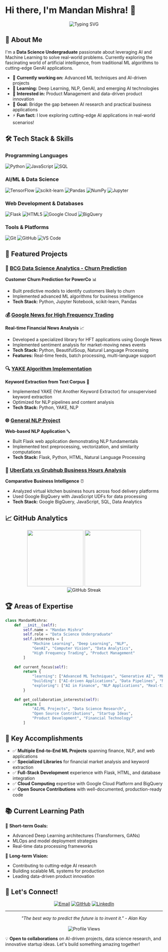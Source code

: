 # Hi there, I'm Mandan Mishra! 👋

<div align="center">
  <img src="https://readme-typing-svg.herokuapp.com?font=Fira+Code&size=22&pause=1000&color=2196F3&center=true&vCenter=true&width=435&lines=Data+Science+Undergraduate;AI+%26+ML+Enthusiast;Python+Developer;NLP+%26+Deep+Learning;Always+Learning+New+Technologies" alt="Typing SVG" />
</div>

## 🚀 About Me

I'm a **Data Science Undergraduate** passionate about leveraging AI and Machine Learning to solve real-world problems. Currently exploring the fascinating world of artificial intelligence, from traditional ML algorithms to cutting-edge GenAI applications.

- 🔭 **Currently working on:** Advanced ML techniques and AI-driven projects
- 🌱 **Learning:** Deep Learning, NLP, GenAI, and emerging AI technologies
- 💼 **Interested in:** Product Management and data-driven product innovation
- 🎯 **Goal:** Bridge the gap between AI research and practical business applications
- ⚡ **Fun fact:** I love exploring cutting-edge AI applications in real-world scenarios!

## 🛠️ Tech Stack & Skills

### Programming Languages
![Python](https://img.shields.io/badge/Python-3776AB?style=for-the-badge&logo=python&logoColor=white)
![JavaScript](https://img.shields.io/badge/JavaScript-F7DF1E?style=for-the-badge&logo=javascript&logoColor=black)
![SQL](https://img.shields.io/badge/SQL-4479A1?style=for-the-badge&logo=mysql&logoColor=white)

### AI/ML & Data Science
![TensorFlow](https://img.shields.io/badge/TensorFlow-FF6F00?style=for-the-badge&logo=tensorflow&logoColor=white)
![scikit-learn](https://img.shields.io/badge/scikit--learn-F7931E?style=for-the-badge&logo=scikit-learn&logoColor=white)
![Pandas](https://img.shields.io/badge/pandas-150458?style=for-the-badge&logo=pandas&logoColor=white)
![NumPy](https://img.shields.io/badge/numpy-013243?style=for-the-badge&logo=numpy&logoColor=white)
![Jupyter](https://img.shields.io/badge/Jupyter-F37626?style=for-the-badge&logo=Jupyter&logoColor=white)

### Web Development & Databases
![Flask](https://img.shields.io/badge/Flask-000000?style=for-the-badge&logo=flask&logoColor=white)
![HTML5](https://img.shields.io/badge/HTML5-E34F26?style=for-the-badge&logo=html5&logoColor=white)
![Google Cloud](https://img.shields.io/badge/Google%20Cloud-4285F4?style=for-the-badge&logo=google-cloud&logoColor=white)
![BigQuery](https://img.shields.io/badge/BigQuery-4285F4?style=for-the-badge&logo=google-cloud&logoColor=white)

### Tools & Platforms
![Git](https://img.shields.io/badge/Git-F05032?style=for-the-badge&logo=git&logoColor=white)
![GitHub](https://img.shields.io/badge/GitHub-181717?style=for-the-badge&logo=github&logoColor=white)
![VS Code](https://img.shields.io/badge/VS%20Code-007ACC?style=for-the-badge&logo=visual-studio-code&logoColor=white)

## 🎯 Featured Projects

### 🏦 [BCG Data Science Analytics - Churn Prediction](https://github.com/HimanshuCraftsLab/BCG-Data-Science-Analytics--Churn-Prediction-for-Power-Co)
**Customer Churn Prediction for PowerCo** 📊
- Built predictive models to identify customers likely to churn
- Implemented advanced ML algorithms for business intelligence
- **Tech Stack:** Python, Jupyter Notebook, scikit-learn, Pandas

### 💰 [Google News for High Frequency Trading](https://github.com/HimanshuCraftsLab/Google-News-for-HFT)
**Real-time Financial News Analysis** 📈
- Developed a specialized library for HFT applications using Google News
- Implemented sentiment analysis for market-moving news events
- **Tech Stack:** Python, BeautifulSoup, Natural Language Processing
- **Features:** Real-time feeds, batch processing, multi-language support

### 🔍 [YAKE Algorithm Implementation](https://github.com/HimanshuCraftsLab/YAKE-algo-Usecase)
**Keyword Extraction from Text Corpus** 📝
- Implemented YAKE (Yet Another Keyword Extractor) for unsupervised keyword extraction
- Optimized for NLP pipelines and content analysis
- **Tech Stack:** Python, YAKE, NLP

### 🌐 [General NLP Project](https://github.com/HimanshuCraftsLab/General-NLP-Project)
**Web-based NLP Application** 🔤
- Built Flask web application demonstrating NLP fundamentals
- Implemented text preprocessing, vectorization, and similarity computations
- **Tech Stack:** Flask, Python, HTML, Natural Language Processing

### 🍔 [UberEats vs Grubhub Business Hours Analysis](https://github.com/HimanshuCraftsLab/Ubereats-Grubhub-Business-hours)
**Comparative Business Intelligence** ⏰
- Analyzed virtual kitchen business hours across food delivery platforms
- Used Google BigQuery with JavaScript UDFs for data processing
- **Tech Stack:** Google BigQuery, JavaScript, SQL, Data Analytics

## 📈 GitHub Analytics

<div align="center">
  <img height="180em" src="https://github-readme-stats.vercel.app/api?username=HimanshuCraftsLab&show_icons=true&theme=tokyonight&include_all_commits=true&count_private=true"/>
  <img height="180em" src="https://github-readme-stats.vercel.app/api/top-langs/?username=HimanshuCraftsLab&layout=compact&theme=tokyonight"/>
</div>

<div align="center">
  <img src="https://github-readme-streak-stats.herokuapp.com/?user=HimanshuCraftsLab&theme=tokyonight" alt="GitHub Streak" />
</div>

## 🏆 Areas of Expertise

```python
class MandanMishra:
    def __init__(self):
        self.name = "Mandan Mishra"
        self.role = "Data Science Undergraduate"
        self.interests = [
            "Machine Learning", "Deep Learning", "NLP", 
            "GenAI", "Computer Vision", "Data Analytics",
            "High Frequency Trading", "Product Management"
        ]
        
    def current_focus(self):
        return {
            "learning": ["Advanced ML Techniques", "Generative AI", "MLOps"],
            "building": ["AI-driven Applications", "Data Pipelines", "ML Models"],
            "exploring": ["AI in Finance", "NLP Applications", "Real-time Analytics"]
        }
    
    def get_collaboration_interests(self):
        return [
            "AI/ML Projects", "Data Science Research", 
            "Open Source Contributions", "Startup Ideas",
            "Product Development", "Financial Technology"
        ]
```

## 🌟 Key Accomplishments

- ✅ **Multiple End-to-End ML Projects** spanning finance, NLP, and web applications
- ✅ **Specialized Libraries** for financial market analysis and keyword extraction
- ✅ **Full-Stack Development** experience with Flask, HTML, and database integration
- ✅ **Cloud Computing** expertise with Google Cloud Platform and BigQuery
- ✅ **Open Source Contributions** with well-documented, production-ready code

## 📚 Current Learning Path

🎯 **Short-term Goals:**
- Advanced Deep Learning architectures (Transformers, GANs)
- MLOps and model deployment strategies
- Real-time data processing frameworks

🚀 **Long-term Vision:**
- Contributing to cutting-edge AI research
- Building scalable ML systems for production
- Leading data-driven product innovation

## 🤝 Let's Connect!

<div align="center">
  
[![Email](https://img.shields.io/badge/Email-D14836?style=for-the-badge&logo=gmail&logoColor=white)](mailto:mandan.iitm.09@gmail.com)
[![GitHub](https://img.shields.io/badge/GitHub-181717?style=for-the-badge&logo=github&logoColor=white)](https://github.com/HimanshuCraftsLab)
[![LinkedIn](https://img.shields.io/badge/LinkedIn-0077B5?style=for-the-badge&logo=linkedin&logoColor=white)](https://linkedin.com/in/mandan-mishra)

</div>

---

<div align="center">
  <i>"The best way to predict the future is to invent it." - Alan Kay</i>
  <br><br>
  <img src="https://komarev.com/ghpvc/?username=HimanshuCraftsLab&style=flat-square&color=blue" alt="Profile Views">
</div>

💡 **Open to collaborations** on AI-driven projects, data science research, and innovative startup ideas. Let's build something amazing together!